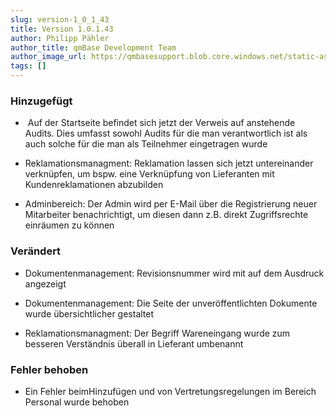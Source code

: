 ```yaml
---
slug: version-1_0_1_43
title: Version 1.0.1.43
author: Philipp Pähler
author_title: qmBase Development Team
author_image_url: https://qmbasesupport.blob.core.windows.net/static-assets/img/persons/paehler_round.png
tags: []
---
```

### Hinzugefügt

*    Auf der Startseite befindet sich jetzt der Verweis auf anstehende Audits. Dies umfasst sowohl Audits für die man verantwortlich ist als auch solche für die man als Teilnehmer eingetragen wurde

*   Reklamationsmanagment: Reklamation lassen sich jetzt untereinander verknüpfen, um bspw. eine Verknüpfung von Lieferanten mit Kundenreklamationen abzubilden

*   Adminbereich: Der Admin wird per E-Mail über die Registrierung neuer Mitarbeiter benachrichtigt, um diesen dann z.B. direkt Zugriffsrechte einräumen zu können

### Verändert

*   Dokumentenmanagement: Revisionsnummer wird mit auf dem Ausdruck angezeigt

*   Dokumentenmanagement: Die Seite der unveröffentlichten Dokumente wurde übersichtlicher gestaltet

*   Reklamationsmanagment: Der Begriff Wareneingang wurde zum besseren Verständnis überall in Lieferant umbenannt

### Fehler behoben

*   Ein Fehler beimHinzufügen und von Vertretungsregelungen im Bereich Personal wurde behoben
